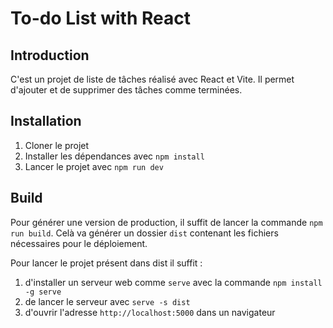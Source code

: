 # To-do List with React

## Introduction

C'est un projet de liste de tâches réalisé avec React et Vite. Il permet d'ajouter et de supprimer des tâches comme terminées.

## Installation

1. Cloner le projet
2. Installer les dépendances avec `npm install`
3. Lancer le projet avec `npm run dev`

## Build

Pour générer une version de production, il suffit de lancer la commande `npm run build`.
Celà va générer un dossier `dist` contenant les fichiers nécessaires pour le déploiement.

Pour lancer le projet présent dans dist il suffit :
1. d'installer un serveur web comme `serve` avec la commande `npm install -g serve`
2. de lancer le serveur avec `serve -s dist`
3. d'ouvrir l'adresse `http://localhost:5000` dans un navigateur